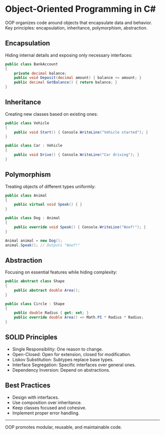 # Object-Oriented Programming in C#

OOP organizes code around objects that encapsulate data and behavior. Key principles: encapsulation, inheritance, polymorphism, abstraction.

## Encapsulation

Hiding internal details and exposing only necessary interfaces:
```csharp
public class BankAccount
{
    private decimal balance;
    public void Deposit(decimal amount) { balance += amount; }
    public decimal GetBalance() { return balance; }
}
```

## Inheritance

Creating new classes based on existing ones:
```csharp
public class Vehicle
{
    public void Start() { Console.WriteLine("Vehicle started"); }
}

public class Car : Vehicle
{
    public void Drive() { Console.WriteLine("Car driving"); }
}
```

## Polymorphism

Treating objects of different types uniformly:
```csharp
public class Animal
{
    public virtual void Speak() { }
}

public class Dog : Animal
{
    public override void Speak() { Console.WriteLine("Woof!"); }
}

Animal animal = new Dog();
animal.Speak(); // Outputs "Woof!"
```

## Abstraction

Focusing on essential features while hiding complexity:
```csharp
public abstract class Shape
{
    public abstract double Area();
}

public class Circle : Shape
{
    public double Radius { get; set; }
    public override double Area() => Math.PI * Radius * Radius;
}
```

## SOLID Principles

- Single Responsibility: One reason to change.
- Open-Closed: Open for extension, closed for modification.
- Liskov Substitution: Subtypes replace base types.
- Interface Segregation: Specific interfaces over general ones.
- Dependency Inversion: Depend on abstractions.

## Best Practices

- Design with interfaces.
- Use composition over inheritance.
- Keep classes focused and cohesive.
- Implement proper error handling.

---

OOP promotes modular, reusable, and maintainable code.
